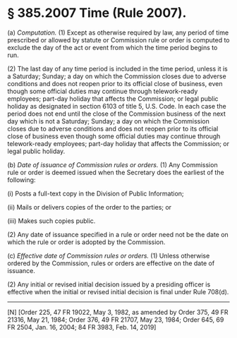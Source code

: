 # § 385.2007   Time (Rule 2007).

(a) *Computation.* (1) Except as otherwise required by law, any period of time prescribed or allowed by statute or Commission rule or order is computed to exclude the day of the act or event from which the time period begins to run.


(2) The last day of any time period is included in the time period, unless it is a Saturday; Sunday; a day on which the Commission closes due to adverse conditions and does not reopen prior to its official close of business, even though some official duties may continue through telework-ready employees; part-day holiday that affects the Commission; or legal public holiday as designated in section 6103 of title 5, U.S. Code. In each case the period does not end until the close of the Commission business of the next day which is not a Saturday; Sunday; a day on which the Commission closes due to adverse conditions and does not reopen prior to its official close of business even though some official duties may continue through telework-ready employees; part-day holiday that affects the Commission; or legal public holiday.


(b) *Date of issuance of Commission rules or orders.* (1) Any Commission rule or order is deemed issued when the Secretary does the earliest of the following:


(i) Posts a full-text copy in the Division of Public Information;


(ii) Mails or delivers copies of the order to the parties; or


(iii) Makes such copies public.


(2) Any date of issuance specified in a rule or order need not be the date on which the rule or order is adopted by the Commission.


(c) *Effective date of Commission rules or orders.* (1) Unless otherwise ordered by the Commission, rules or orders are effective on the date of issuance.


(2) Any initial or revised initial decision issued by a presiding officer is effective when the initial or revised initial decision is final under Rule 708(d).



---

[N] [Order 225, 47 FR 19022, May 3, 1982, as amended by Order 375, 49 FR 21316, May 21, 1984; Order 376, 49 FR 21707, May 23, 1984; Order 645, 69 FR 2504, Jan. 16, 2004; 84 FR 3983, Feb. 14, 2019]




